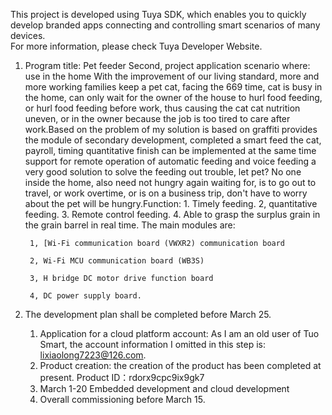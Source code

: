 This project is developed using Tuya SDK, which enables you to quickly develop 
branded apps connecting and controlling smart scenarios of many devices.        
For more information, please check Tuya Developer Website.

1. Program title: Pet feeder
Second, project application scenario where: use in the home With the improvement of our living standard, more and more working families keep a pet cat, facing the 669 time, cat is busy in the home, can only wait for the owner of the house to hurl food feeding, or hurl food feeding before work, thus causing the cat cat nutrition uneven, or in the owner because the job is too tired to care after work.Based on the problem of my solution is based on graffiti provides the module of secondary development, completed a smart feed the cat, payroll, timing quantitative finish can be implemented at the same time support for remote operation of automatic feeding and voice feeding a very good solution to solve the feeding out trouble, let pet? No one inside the home, also need not hungry again waiting for, is to go out to travel, or work overtime, or is on a business trip, don't have to worry about the pet will be hungry.Function:
       1. Timely feeding.
       2, quantitative feeding.
       3. Remote control feeding.
       4. Able to grasp the surplus grain in the grain barrel in real time.
The main modules are:

        1, [Wi-Fi communication board (VWXR2) communication board

        2, Wi-Fi MCU communication board (WB3S)

        3, H bridge DC motor drive function board

        4, DC power supply board.

3. The development plan shall be completed before March 25.

    1) Application for a cloud platform account: As I am an old user of Tuo Smart, the account information I omitted in this step is: lixiaolong7223@126.com.
    2) Product creation: the creation of the product has been completed at present. Product  ID：rdorx9cpc9ix9gk7
    2) March 1-20 Embedded development and cloud development
    3) Overall commissioning before March 15.

